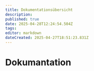 ```yaml
---
title: Dokumentationsübersicht
description: 
published: true
date: 2025-04-28T12:24:54.504Z
tags: 
editor: markdown
dateCreated: 2025-04-27T18:51:23.831Z
---
```


# Dokumantation
